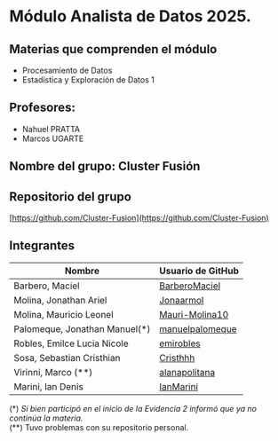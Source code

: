 # Módulo Analista de Datos 2025.

## Materias que comprenden el módulo

- Procesamiento de Datos  
- Estadística y Exploración de Datos 1

## Profesores:
-  Nahuel PRATTA
-  Marcos UGARTE

## Nombre del grupo: Cluster Fusión

## Repositorio del grupo  
[https://github.com/Cluster-Fusion](https://github.com/Cluster-Fusion)

## Integrantes

| Nombre                            | Usuario de GitHub                                       |
|-----------------------------------|----------------------------------------------------------|
| Barbero, Maciel                   | [BarberoMaciel](https://github.com/BarberoMaciel)       |
| Molina, Jonathan Ariel            | [Jonaarmol](https://github.com/Jonaarmol)               |
| Molina, Mauricio Leonel           | [Mauri-Molina10](https://github.com/Mauri-Molina10)     |
| Palomeque, Jonathan Manuel(*)     | [manuelpalomeque](https://github.com/manuelpalomeque)   |
| Robles, Emilce Lucia Nicole       | [emirobles](https://github.com/emirobles)               |
| Sosa, Sebastian Cristhian         | [Cristhhh](https://github.com/Cristhhh)                 |
| Virinni, Marco (**)               | [alanapolitana](https://github.com/alanapolitana)       |
| Marini, Ian Denis                 | [IanMarini](https://github.com/IanMarini)               |

(*) *Si bien participó en el inicio de la Evidencia 2 informó que ya no continúa la materia.*  
(**) Tuvo problemas con su repositorio personal.
